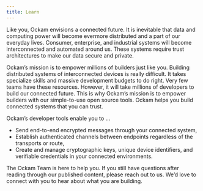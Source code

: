 ```yaml
---
title: Learn
---
```

Like you, Ockam envisions a connected future. It is inevitable that data and computing power will become evermore distributed and a part of our everyday lives. Consumer, enterprise, and industrial systems will become interconnected and automated around us. These systems require trust architectures to make our data secure and private.

Ockam’s mission is to empower millions of builders just like you. Building distributed systems of interconnected devices is really difficult. It takes specialize skills and massive development budgets to do right. Very few teams have these resources. However, it will take millions of developers to build our connected future. This is why Ockam’s mission is to empower builders with our simple-to-use open source tools.
Ockam helps you build connected systems that you can trust.

Ockam’s developer tools enable you to …
* Send end-to-end encrypted messages through your connected system,
* Establish authenticated channels between endpoints regardless of the transports or route,
* Create and manage cryptographic keys, unique device identifiers, and verifiable credentials in your connected environments.

The Ockam Team is here to help you. If you still have questions after reading through our published content, please reach out to us. We’d love to connect with you to hear about what you are building.
